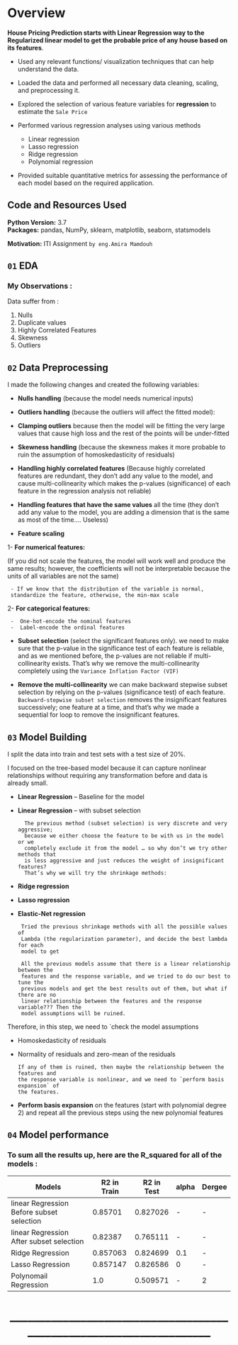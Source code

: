 # Overview 
**House Pricing Prediction starts with Linear Regression way to the Regularized linear model to get the probable price of any house based on its features**.


- Used any relevant functions/ visualization techniques that can help understand the data.
- Loaded the data and performed all necessary data cleaning, scaling, and preprocessing it.
- Explored the selection of various feature variables for **regression** to estimate the `Sale Price`
- Performed various regression analyses using various methods 
	-   Linear regression 
	-   Lasso regression 
	-   Ridge regression 
	-   Polynomial regression
	
- Provided suitable quantitative metrics for assessing the performance of each model based on the required application.

## Code and Resources Used 

**Python Version:** 3.7  
**Packages:** pandas, NumPy, sklearn, matplotlib, seaborn, statsmodels  

**Motivation:** ITI Assignment `by eng.Amira Mamdouh`

## `01` EDA
### **My Observations :**
Data suffer from  : 
 1. Nulls
 2. Duplicate values
 3. Highly Correlated Features
 4. Skewness
 5. Outliers 


## `02` Data Preprocessing
I made the following changes and created the following variables:

- **Nulls handling** (because the model needs numerical inputs)

- **Outliers handling** (because the outliers will affect the fitted model):

- **Clamping outliers** because then the model will be fitting the
very large values that cause high loss and the rest of the points will be
under-fitted

- **Skewness handling** (because the skewness makes it more probable to ruin the
assumption of homoskedasticity of residuals)

- **Handling highly correlated features**
(Because highly correlated features are redundant, they don’t add any value to
the model, and cause multi-collinearity which makes the p-values (significance)
of each feature in the regression analysis not reliable)

- **Handling features that have the same values** all the time (they don’t add any
value to the model, you are adding a dimension that is the same as most of the
time…. Useless)

- **Feature scaling**

 1-  **For numerical features:**
 
 (If you did not scale the features, the model will work well and produce
 the same results; however, the coefficients will not be interpretable
 because the units of all variables are not the same)
 
     - If we know that the distribution of the variable is normal,
     standardize the feature, otherwise, the min-max scale
 
 2- **For categorical features:**
 
     -  One-hot-encode the nominal features
     -  Label-encode the ordinal features    

- **Subset selection** (select the significant features only). we need to make sure that the p-value in the significance test of each feature is reliable, and as we mentioned before, the p-values are not reliable if multi-collinearity exists. That’s why we remove the multi-collinearity completely using the `Variance Inflation Factor (VIF)`

-  **Remove the multi-collinearity** we can make backward stepwise subset selection by relying on the p-values (significance test) of each feature.<br> 
`Backward-stepwise subset selection` removes the insignificant features successively; one feature at a time, and that’s why we made a sequential for loop to remove the insignificant features.

## `03` Model Building 

I split the data into train and test sets with a test size of 20%.   

I focused on the tree-based model because it can capture nonlinear relationships without requiring any transformation before and data is already small.  


*	**Linear Regression** – Baseline for the model
*	**Linear Regression** – with subset selection 

          The previous method (subset selection) is very discrete and very aggressive;
          because we either choose the feature to be with us in the model or we
          completely exclude it from the model … so why don’t we try other methods that
          is less aggressive and just reduces the weight of insignificant features? 
          That’s why we will try the shrinkage methods:

*	**Ridge regression**
*	**Lasso regression**
*	**Elastic-Net regression**
 
 
         Tried the previous shrinkage methods with all the possible values of
         Lambda (the regularization parameter), and decide the best lambda for each
         model to get
         
         All the previous models assume that there is a linear relationship between the
         features and the response variable, and we tried to do our best to tune the
         previous models and get the best results out of them, but what if there are no
         linear relationship between the features and the response variable??? Then the
         model assumptions will be ruined.

Therefore, in this step, we need to `check the model assumptions
- Homoskedasticity of residuals
- Normality of residuals and zero-mean of the residuals

      If any of them is ruined, then maybe the relationship between the features and       
      the response variable is nonlinear, and we need to `perform basis expansion` of        
      the features.

- **Perform basis expansion** on the features (start with polynomial degree 2) and
repeat all the previous steps using the new polynomial features

## `04` Model performance

### To sum all the results up, here are the R_squared for all of the models :
<center>


|       Models          | R2 in Train  |R2 in Test  | alpha     | Dergee |
|-------------------    |-------        |-------  |-------    |-------    
| linear Regression Before subset selection    | 0.85701   |  0.827026           |   -       | -|
| linear Regression After subset selection         | 0.82387   |  0.765111   | - |     -|                  
| Ridge Regression      	| 0.857063   |  0.824699	| 0.1   	|   -   |
| Lasso Regression      	| 0.857147   |  0.826586  	|   0   	|   -   |
| Polynomail Regression      	| 1.0   |  0.509571 	|   -   	|   2   |
# ____________________________________________________________________



</center>
